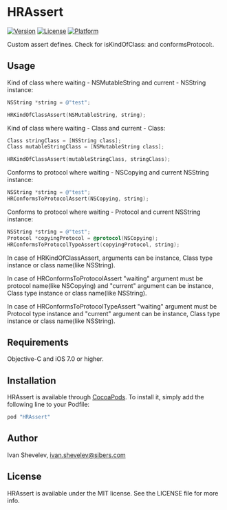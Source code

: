 # HRAssert

[![Version](https://img.shields.io/cocoapods/v/HRAssert.svg?style=flat)](http://cocoapods.org/pods/HRAssert)
[![License](https://img.shields.io/cocoapods/l/HRAssert.svg?style=flat)](http://cocoapods.org/pods/HRAssert)
[![Platform](https://img.shields.io/cocoapods/p/HRAssert.svg?style=flat)](http://cocoapods.org/pods/HRAssert)

Custom assert defines. Check for isKindOfClass: and conformsProtocol:.

## Usage

Kind of class where waiting - NSMutableString and current - NSString instance:

```objective-c
NSString *string = @"test";

HRKindOfClassAssert(NSMutableString, string);
```

Kind of class where waiting - Class and current - Class:

```objective-c
Class stringClass = [NSString class];
Class mutableStringClass = [NSMutableString class];

HRKindOfClassAssert(mutableStringClass, stringClass);
```

Conforms to protocol where waiting - NSCopying and current NSString instance:

```objective-c
NSString *string = @"test";
HRConformsToProtocolAssert(NSCopying, string);
```

Conforms to protocol where waiting - Protocol and current NSString instance:

```objective-c
NSString *string = @"test";
Protocol *copyingProtocol = @protocol(NSCopying);
HRConformsToProtocolTypeAssert(copyingProtocol, string);
```
In case of HRKindOfClassAssert, arguments can be instance, Class type instance or class name(like NSString).

In case of HRConformsToProtocolAssert "waiting" argument must be protocol name(like NSCopying) and "current" argument can be instance, Class type instance or class name(like NSString).

In case of HRConformsToProtocolTypeAssert "waiting" argument must be Protocol type instance and "current" argument can be instance, Class type instance or class name(like NSString). 

## Requirements

Objective-C and iOS 7.0 or higher.

## Installation

HRAssert is available through [CocoaPods](http://cocoapods.org). To install
it, simply add the following line to your Podfile:

```ruby
pod "HRAssert"
```

## Author

Ivan Shevelev, ivan.shevelev@sibers.com

## License

HRAssert is available under the MIT license. See the LICENSE file for more info.
